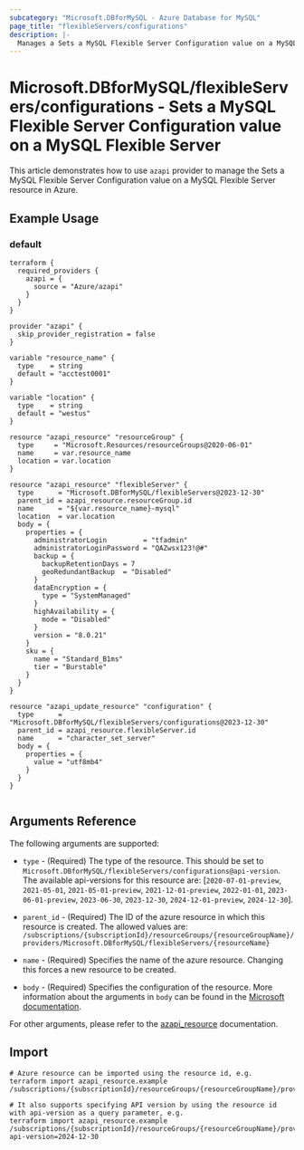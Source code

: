 ```yaml
---
subcategory: "Microsoft.DBforMySQL - Azure Database for MySQL"
page_title: "flexibleServers/configurations"
description: |-
  Manages a Sets a MySQL Flexible Server Configuration value on a MySQL Flexible Server.
---
```


# Microsoft.DBforMySQL/flexibleServers/configurations - Sets a MySQL Flexible Server Configuration value on a MySQL Flexible Server

This article demonstrates how to use `azapi` provider to manage the Sets a MySQL Flexible Server Configuration value on a MySQL Flexible Server resource in Azure.

## Example Usage

### default

```hcl
terraform {
  required_providers {
    azapi = {
      source = "Azure/azapi"
    }
  }
}

provider "azapi" {
  skip_provider_registration = false
}

variable "resource_name" {
  type    = string
  default = "acctest0001"
}

variable "location" {
  type    = string
  default = "westus"
}

resource "azapi_resource" "resourceGroup" {
  type     = "Microsoft.Resources/resourceGroups@2020-06-01"
  name     = var.resource_name
  location = var.location
}

resource "azapi_resource" "flexibleServer" {
  type      = "Microsoft.DBforMySQL/flexibleServers@2023-12-30"
  parent_id = azapi_resource.resourceGroup.id
  name      = "${var.resource_name}-mysql"
  location  = var.location
  body = {
    properties = {
      administratorLogin         = "tfadmin"
      administratorLoginPassword = "QAZwsx123!@#"
      backup = {
        backupRetentionDays = 7
        geoRedundantBackup  = "Disabled"
      }
      dataEncryption = {
        type = "SystemManaged"
      }
      highAvailability = {
        mode = "Disabled"
      }
      version = "8.0.21"
    }
    sku = {
      name = "Standard_B1ms"
      tier = "Burstable"
    }
  }
}

resource "azapi_update_resource" "configuration" {
  type      = "Microsoft.DBforMySQL/flexibleServers/configurations@2023-12-30"
  parent_id = azapi_resource.flexibleServer.id
  name      = "character_set_server"
  body = {
    properties = {
      value = "utf8mb4"
    }
  }
}


```



## Arguments Reference

The following arguments are supported:

* `type` - (Required) The type of the resource. This should be set to `Microsoft.DBforMySQL/flexibleServers/configurations@api-version`. The available api-versions for this resource are: [`2020-07-01-preview`, `2021-05-01`, `2021-05-01-preview`, `2021-12-01-preview`, `2022-01-01`, `2023-06-01-preview`, `2023-06-30`, `2023-12-30`, `2024-12-01-preview`, `2024-12-30`].

* `parent_id` - (Required) The ID of the azure resource in which this resource is created. The allowed values are:  
  `/subscriptions/{subscriptionId}/resourceGroups/{resourceGroupName}/providers/Microsoft.DBforMySQL/flexibleServers/{resourceName}`

* `name` - (Required) Specifies the name of the azure resource. Changing this forces a new resource to be created.

* `body` - (Required) Specifies the configuration of the resource. More information about the arguments in `body` can be found in the [Microsoft documentation](https://learn.microsoft.com/en-us/azure/templates/Microsoft.DBforMySQL/flexibleServers/configurations?pivots=deployment-language-terraform).

For other arguments, please refer to the [azapi_resource](https://registry.terraform.io/providers/Azure/azapi/latest/docs/resources/resource) documentation.

## Import

 ```shell
 # Azure resource can be imported using the resource id, e.g.
 terraform import azapi_resource.example /subscriptions/{subscriptionId}/resourceGroups/{resourceGroupName}/providers/Microsoft.DBforMySQL/flexibleServers/{resourceName}/configurations/{resourceName}
 
 # It also supports specifying API version by using the resource id with api-version as a query parameter, e.g.
 terraform import azapi_resource.example /subscriptions/{subscriptionId}/resourceGroups/{resourceGroupName}/providers/Microsoft.DBforMySQL/flexibleServers/{resourceName}/configurations/{resourceName}?api-version=2024-12-30
 ```
